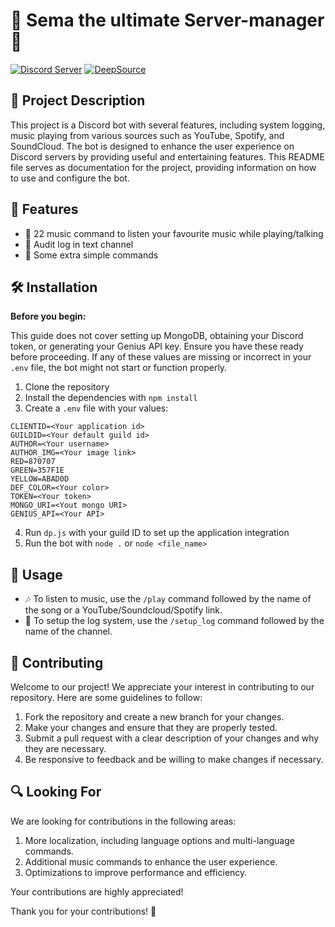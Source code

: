 # 🤖 Sema the ultimate Server-manager 🎵

[![Discord Server](https://img.shields.io/discord/123456789012345678?color=7289DA&label=Discord&logo=discord&logoColor=ffffff)](https://discord.gg/invite/fVCZEmgws5)
[![DeepSource](https://app.deepsource.com/gh/pdomi06/Sema.svg/?label=active+issues&show_trend=true&token=8Dns4wboJzsClyuwwuG5XqFv)](https://app.deepsource.com/gh/pdomi06/Sema/)

## 📝 Project Description

This project is a Discord bot with several features, including system logging, music playing from various sources such as YouTube, Spotify, and SoundCloud. The bot is designed to enhance the user experience on Discord servers by providing useful and entertaining features. This README file serves as documentation for the project, providing information on how to use and configure the bot.

## 🚀 Features

- 🎵 22 music command to listen your favourite music while playing/talking
- 📜 Audit log in text channel
- 💬 Some extra simple commands

## 🛠️ Installation

**Before you begin:**

This guide does not cover setting up MongoDB, obtaining your Discord token, or generating your Genius API key. Ensure you have these ready before proceeding. If any of these values are missing or incorrect in your `.env` file, the bot might not start or function properly.

1. Clone the repository
2. Install the dependencies with `npm install`
3. Create a `.env` file with your values:

```
CLIENTID=<Your application id>
GUILDID=<Your default guild id>
AUTHOR=<Your username>
AUTHOR_IMG=<Your image link>
RED=870707
GREEN=357F1E
YELLOW=ABAD0D
DEF_COLOR=<Your color>
TOKEN=<Your token>
MONGO_URI=<Yout mongo URI>
GENIUS_API=<Your API>
```

4. Run `dp.js` with your guild ID to set up the application integration
5. Run the bot with `node .` or `node <file_name>`

## 📖 Usage

- 🎶 To listen to music, use the `/play` command followed by the name of the song or a YouTube/Soundcloud/Spotify link.
- 📝 To setup the log system, use the `/setup_log` command followed by the name of the channel.

## 🤝 Contributing

Welcome to our project! We appreciate your interest in contributing to our repository. Here are some guidelines to follow:

1. Fork the repository and create a new branch for your changes.
2. Make your changes and ensure that they are properly tested.
3. Submit a pull request with a clear description of your changes and why they are necessary.
4. Be responsive to feedback and be willing to make changes if necessary.

## 🔍 Looking For

We are looking for contributions in the following areas:

1. More localization, including language options and multi-language commands.
2. Additional music commands to enhance the user experience.
3. Optimizations to improve performance and efficiency.

Your contributions are highly appreciated!

Thank you for your contributions! 🙏
